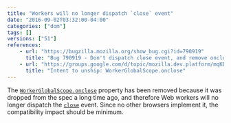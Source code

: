 ```yaml
---
title: "Workers will no longer dispatch `close` event"
date: "2016-09-02T03:32:00-04:00"
categories: ["dom"]
tags: []
versions: ["51"]
references:
    - url: "https://bugzilla.mozilla.org/show_bug.cgi?id=790919"
      title: "Bug 790919 - Don't dispatch close event, and remove onclose"
    - url: "https://groups.google.com/d/topic/mozilla.dev.platform/mqKBGePe4-s/discussion"
      title: "Intent to unship: WorkerGlobalScope.onclose"
---
```

The [`WorkerGlobalScope.onclose`](https://developer.mozilla.org/docs/Web/API/WorkerGlobalScope/onclose) property has been removed because it was dropped from the spec a long time ago, and therefore Web workers will no longer dispatch the [`close`](https://developer.mozilla.org/docs/Web/Events/close) event. Since no other browsers implement it, the compatibility impact should be minimum.
